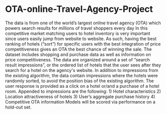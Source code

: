 # OTA-online-Travel-Agency-Project
The data is from one of the world’s largest online travel agency (OTA) which powers search results for millions of travel shoppers every day In this competitive market matching users to hotel inventory is very important since users easily jump from website to website. As such, having the best ranking of hotels (“sort”) for specific users with the best integration of price competitiveness gives an OTA the best chance of winning the sale.  The dataset includes shopping and purchase data as well as information on price competitiveness. The data are organized around a set of “search result impressions”, or the ordered list of hotels that the user sees after they search for a hotel on the agency's website. In addition to impressions from the existing algorithm, the data contain impressions where the hotels were randomly sorted, to avoid the position bias of the existing algorithm. The user response is provided as a click on a hotel or/and a purchase of a hotel room.  Appended to impressions are the following:  1) Hotel characteristics 2) Location attractiveness of hotels 3) User’s aggregate purchase history 4) Competitive OTA information  Models will be scored via performance on a hold-out set.
